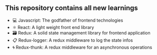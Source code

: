 ## This repository contains all new learnings

* 💻 Javascript: The godfather of frontend technologies
* ⚛️ React: A light weight front end library
* 🗃 Redux: A solid state management library for frontend application
* 📋 Redux-logger: A redux middleware to log the state infos
* 🌀 Redux-thunk: A redux middleware for an asynchronous operations
